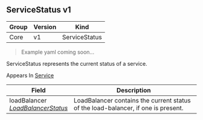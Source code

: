 ## ServiceStatus v1

Group        | Version     | Kind
------------ | ---------- | -----------
Core | v1 | ServiceStatus

> Example yaml coming soon...



ServiceStatus represents the current status of a service.

<aside class="notice">
Appears In  <a href="#service-v1">Service</a> </aside>

Field        | Description
------------ | -----------
loadBalancer <br /> *[LoadBalancerStatus](#loadbalancerstatus-v1)* | LoadBalancer contains the current status of the load-balancer, if one is present.

